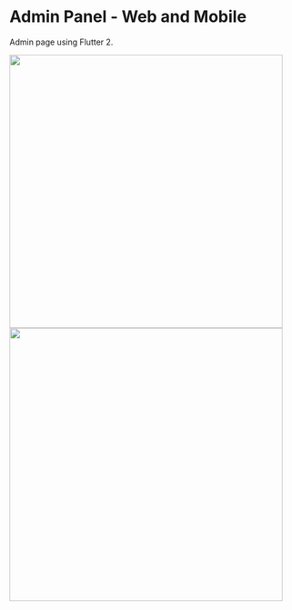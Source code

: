 # Admin Panel - Web and Mobile

Admin page using Flutter 2.

<img src="static/mobile.gif" height="480px" > 
<img src="static/web.gif" height="480px" >